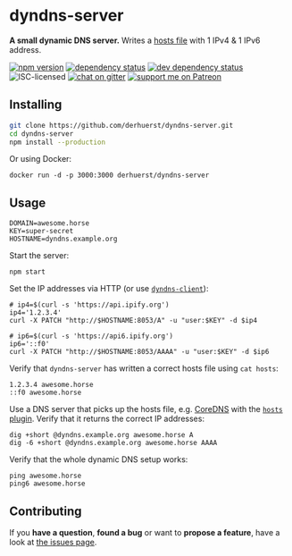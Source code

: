 # dyndns-server

**A small dynamic DNS server.** Writes a [hosts file](http://man7.org/linux/man-pages/man5/hosts.5.html) with 1 IPv4 & 1 IPv6 address.

[![npm version](https://img.shields.io/npm/v/dyndns-server.svg)](https://www.npmjs.com/package/dyndns-server)
[![dependency status](https://img.shields.io/david/derhuerst/dyndns-server.svg)](https://david-dm.org/derhuerst/dyndns-server)
[![dev dependency status](https://img.shields.io/david/dev/derhuerst/dyndns-server.svg)](https://david-dm.org/derhuerst/dyndns-server#info=devDependencies)
![ISC-licensed](https://img.shields.io/github/license/derhuerst/dyndns-server.svg)
[![chat on gitter](https://badges.gitter.im/derhuerst.svg)](https://gitter.im/derhuerst)
[![support me on Patreon](https://img.shields.io/badge/support%20me-on%20patreon-fa7664.svg)](https://patreon.com/derhuerst)


## Installing

```bash
git clone https://github.com/derhuerst/dyndns-server.git
cd dyndns-server
npm install --production
```

Or using Docker:

```shell
docker run -d -p 3000:3000 derhuerst/dyndns-server
```


## Usage

```shell
DOMAIN=awesome.horse
KEY=super-secret
HOSTNAME=dyndns.example.org
```

Start the server:

```shell
npm start
```

Set the IP addresses via HTTP (or use [`dyndns-client`](https://www.npmjs.com/package/dyndns-client)):

```shell
# ip4=$(curl -s 'https://api.ipify.org')
ip4='1.2.3.4'
curl -X PATCH "http://$HOSTNAME:8053/A" -u "user:$KEY" -d $ip4

# ip6=$(curl -s 'https://api6.ipify.org')
ip6='::f0'
curl -X PATCH "http://$HOSTNAME:8053/AAAA" -u "user:$KEY" -d $ip6
```

Verify that `dyndns-server` has written a correct hosts file using `cat hosts`:

```
1.2.3.4 awesome.horse
::f0 awesome.horse
```

Use a DNS server that picks up the hosts file, e.g. [CoreDNS](https://coredns.io) with the [`hosts` plugin](https://coredns.io/plugins/hosts/). Verify that it returns the correct IP addresses:

```shell
dig +short @dyndns.example.org awesome.horse A
dig -6 +short @dyndns.example.org awesome.horse AAAA
```

Verify that the whole dynamic DNS setup works:

```shell
ping awesome.horse
ping6 awesome.horse
```


## Contributing

If you **have a question**, **found a bug** or want to **propose a feature**, have a look at [the issues page](https://github.com/derhuerst/dyndns-server/issues).
